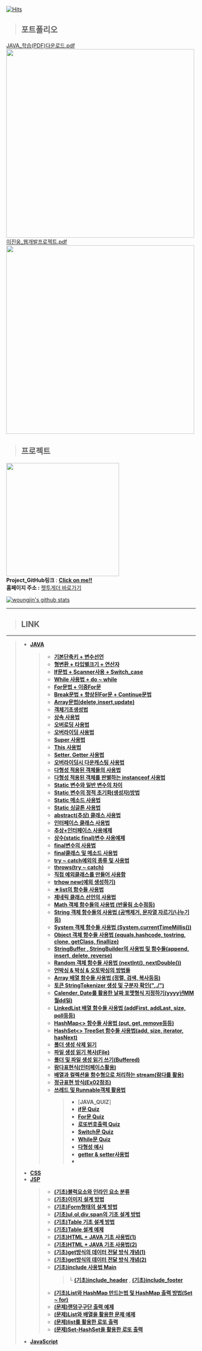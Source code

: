 [![Hits](https://hits.seeyoufarm.com/api/count/incr/badge.svg?url=https%3A%2F%2Fgithub.com%2Fwoungjin&count_bg=%2379C83D&title_bg=%23555555&icon=&icon_color=%23E7E7E7&title=hits&edge_flat=false)](https://hits.seeyoufarm.com)
 

> ## __포트폴리오__
[JAVA_학습(PDF)다운로드.pdf](https://github.com/woungjin/PetTogether/files/7672519/JAVA_PDF.pdf) </br>
<img width="500" src="https://user-images.githubusercontent.com/74219139/145128769-1b7e2baa-9a5e-4fb5-8a57-bbe46da4ab0c.JPG">
</img> </br>
[이진웅_웹개발프로젝트.pdf](https://github.com/woungjin/PetTogether/files/7672577/JINWOUNG_WebProject.pdf) </br>
<img width="500" src="https://user-images.githubusercontent.com/74219139/145130721-eb54dff8-4d07-460a-9822-6aec16bddeff.JPG">



> ## __프로젝트__
[<img width="300" src="https://user-images.githubusercontent.com/74219139/112298267-29fae600-8cda-11eb-80d8-70eb62a381ba.png">](https://github.com/woungjin/PetTogether.git) </img> <br/>
__Project_GitHub링크__ : [**Click on me!!**](https://github.com/woungjin/PetTogether.git) </br>
__홈페이지 주소 :__ [펫투게더 바로가기](http://pettogether.pw/)
 
[![woungjin's github stats](https://github-readme-stats.vercel.app/api?username=woungjin)](https://github.com/anuraghazra/github-readme-stats)
- - - - - -

> ## __LINK__
- - - - - -
> + [__JAVA__](https://github.com/woungjin/JAVABasic.git)
>    > + [__기본단축키 + 변수선언__](https://github.com/woungjin/JAVABasic/tree/master/src/day01)
>    > + [__형변환 + 타입별크기 + 연산자__](https://github.com/woungjin/JAVABasic/tree/master/src/day02)
>    > + [__If문법 + Scanner사용 + Switch_case__](https://github.com/woungjin/JAVABasic/tree/master/src/day03)
>    > + [__While 사용법 + do ~ while__](https://github.com/woungjin/JAVABasic/tree/master/src/day03/While_)
>    > + [__For문법 + 이중For문__](https://github.com/woungjin/JAVABasic/tree/master/src/day04/for_)
>    > + [**Break문법 + 향상된For문 + Continue문법**](https://github.com/woungjin/JAVABasic/tree/master/src/day05)
>    > + [__Array문법(delete,insert,update)__](https://github.com/woungjin/JAVABasic/tree/master/src/day06/array)
>    > + [__객체기초생성법__](https://github.com/woungjin/JAVABasic/tree/master/src/day08_Class)
>    > + [__상속 사용법__](https://github.com/woungjin/JAVABasic/tree/master/src/day09_extends/inherit/bad)
>    > + [__오버로딩 사용법__](https://github.com/woungjin/JAVABasic/tree/master/src/day09_extends/overloading/basic)
>    > + [__오버라이딩 사용법__](https://github.com/woungjin/JAVABasic/tree/master/src/day09_extends/overriding)
>    > + [__Super 사용법__](https://github.com/woungjin/JAVABasic/tree/master/src/day09_extends/super_)
>    > + [__This 사용법__](https://github.com/woungjin/JAVABasic/tree/master/src/day09_extends/this_/baisc)
>    > + [__Setter, Getter 사용법__](https://github.com/woungjin/JAVABasic/tree/master/src/day10_public/encap/good)
>    > + [__오버라이딩시 다운캐스팅 사용법__](https://github.com/woungjin/JAVABasic/blob/master/src/day10_public/poly/MainClass.java)
>    > + [__다형성 적용된 객체들의 사용법__](https://github.com/woungjin/JAVABasic/blob/master/src/day10_public/poly2/Main.java)
>    > + [__다형성 적용된 객체를 판별하는 instanceof 사용법__](https://github.com/woungjin/JAVABasic/blob/master/src/day10_public/poly_instanceof/Main.java)
>    > + [__Static 변수와 일반 변수의 차이__](https://github.com/woungjin/JAVABasic/tree/master/src/day11_static/static_/basic)
>    > + [__Static 변수의 정적 초기화(생성자)방법__](https://github.com/woungjin/JAVABasic/tree/master/src/day11_static/static_/init)
>    > + [__Static 메소드 사용법__](https://github.com/woungjin/JAVABasic/tree/master/src/day11_static/static_/method)
>    > + [__Static 싱글톤 사용법__](https://github.com/woungjin/JAVABasic/tree/master/src/day11_static/static_/singleton)
>    > + [__abstract(추상) 클래스 사용법__](https://github.com/woungjin/JAVABasic/tree/master/src/day12_abs_inter/good)
>    > + [__인터페이스 클래스 사용법__](https://github.com/woungjin/JAVABasic/tree/master/src/day12_abs_inter/inter_basic)
>    > + [__추상+인터페이스 사용예제__](https://github.com/woungjin/JAVABasic/tree/master/src/day12_abs_inter/inter_basic2)
>    > + [__상수(static final)변수 사용예제__](https://github.com/woungjin/JAVABasic/tree/master/src/day12_final_/constant)
>    > + [__final변수의 사용법__](https://github.com/woungjin/JAVABasic/tree/master/src/day12_final_/field)
>    > + [__final클래스 및 메소드 사용법__](https://github.com/woungjin/JAVABasic/tree/master/src/day12_final_/method)
>    > + [__try ~ catch예외의 종류 및 사용법__](https://github.com/woungjin/JAVABasic/tree/master/src/day13_exception/throws_)
>    > + [__throws(try ~ catch)__](https://github.com/woungjin/JAVABasic/tree/master/src/day13_exception/throws_)
>    > + [__직접 예외클래스를 만들어 사용함__](https://github.com/woungjin/JAVABasic/tree/master/src/day13_exception/myexception)
>    > + [__trhow new(예외 생성하기)__](https://github.com/woungjin/JAVABasic/tree/master/src/day13_exception2/throws_)
>    > + [__★list의 함수들 사용법__](https://github.com/woungjin/JAVABasic/tree/master/src/day14/collection/list)
>    > + [__제네릭 클래스 선언의 사용법__](https://github.com/woungjin/JAVABasic/tree/master/src/day14/generic/good2)
>    > + [__Math 객체 함수들의 사용법 (반올림 소수점등)__](https://github.com/woungjin/JAVABasic/tree/master/src/day14_api/lang/math)
>    > + [__String 객체 함수들의 사용법 (공백제거, 문자열 자르기/나누기등)__](https://github.com/woungjin/JAVABasic/tree/master/src/day14_api/lang/string)
>    > + [__System 객체 함수들 사용법 (System.currentTimeMillis())__](https://github.com/woungjin/JAVABasic/tree/master/src/day14_api/lang/system)
>    > + [__Object 객체 함수들 사용법 (equals,hashcode, tostring, clone, getClass, finallize)__](https://github.com/woungjin/JAVABasic/tree/master/src/day14_api/lang/object)
>    > + [__StringBuffer , StringBuilder의 사용법 및 함수들(append, insert, delete, reverse)__](https://github.com/woungjin/JAVABasic/tree/master/src/day14_api/lang/stringbuilder)
>    > + [__Random 객체 함수들 사용법 (nextInt(), nextDouble())__](https://github.com/woungjin/JAVABasic/tree/master/src/day14_api/random)
>    > + [__언박싱 & 박싱 & 오토박싱의 방법들__](https://github.com/woungjin/JAVABasic/tree/master/src/day14_api/wrapper)
>    > + [__Array 배열 함수들 사용법 (정렬, 검색, 복사등등)__](https://github.com/woungjin/JAVABasic/tree/master/src/day14_api/util/array)
>    > + [__토큰 StringTokenizer 생성 및 구분자 확인(",./")__](https://github.com/woungjin/JAVABasic/tree/master/src/day14_api/util/token)
>    > + [__Calender, Date를 활용한 날짜 포맷형식 지정하기(yyyy년MM월dd일)__](https://github.com/woungjin/JAVABasic/tree/master/src/day14_api/util/date)
>    > + [__LinkedList 배열 함수들 사용법 (addFirst, addLast, size, poll등등)__](https://github.com/woungjin/JAVABasic/tree/master/src/day14_collection/list)
>    > + [__HashMap<> 함수들 사용법 (put, get, remove등등)__](https://github.com/woungjin/JAVABasic/tree/master/src/day14_collection/map)
>    > + [__HashSet<> TreeSet 함수들 사용법(add, size, iterator, hasNext)__](https://github.com/woungjin/JAVABasic/tree/master/src/day14_collection/set)
>    > + [__폴더 생성 삭제 읽기__](https://github.com/woungjin/JAVABasic/tree/master/src/day15_api/io/reader_writer)
>    > + [__파일 생성 읽기 복사(File)__](https://github.com/woungjin/JAVABasic/tree/master/src/day15_api/io/stream)
>    > + [__폴더 및 파일 생성 읽기 쓰기(Buffered)__](https://github.com/woungjin/JAVABasic/tree/master/src/day16_api/io/buffered)
>    > + [__람다표현식(인터페이스활용)__](https://github.com/woungjin/JAVABasic/tree/master/src/day16_api/ramda/basic01)
>    > + [__배열과 컬렉션을 함수형으로 처리하는 stream(람다를 활용)__](https://github.com/woungjin/JAVABasic/tree/master/src/day16_api/ramda/stream)
>    > + [__정규표현 방식(Ex02참조)__](https://github.com/woungjin/JAVABasic/tree/master/src/day16_regex/pattern)
>    > + [__쓰레드 및 Runnable객체 활용법__](https://github.com/woungjin/JAVABasic/tree/master/src/day17_thread/runable)
>    >    > + [__JAVA_QUIZ__]
>    >    > + [__if문 Quiz__](https://github.com/woungjin/JAVABasic/tree/master/src/Quiz_/if_)
>    >    > + [__For문 Quiz__](https://github.com/woungjin/JAVABasic/tree/master/src/Quiz_/for_)
>    >    > + [__로또번호출력 Quiz__](https://github.com/woungjin/JAVABasic/tree/master/src/Quiz_/method)
>    >    > + [__Switch문 Quiz__](https://github.com/woungjin/JAVABasic/tree/master/src/Quiz_/switch_)
>    >    > + [__While문 Quiz__](https://github.com/woungjin/JAVABasic/tree/master/src/Quiz_/while_)
>    >    > + [__다형성 예시__](https://github.com/woungjin/JAVABasic/tree/master/src/Quiz02/quiz13_poly)
>    >    > + [__getter & setter사용법__](https://github.com/woungjin/JAVABasic/tree/master/src/Quiz02/quiz12_getter_setter)
>    >    > + 
> + [__CSS__](https://github.com/woungjin/VSCODE_CSS)
> + [__JSP__](https://github.com/woungjin/JSPBasic)
>    > + [__(기초)블럭요소와 인라인 요소 분류__](https://github.com/woungjin/JSPBasic/blob/master/WebContent/HTML/block.html)
>    > + [__(기초)이미지 설계 방법__](https://github.com/woungjin/JSPBasic/blob/master/WebContent/HTML/basic_img.html)
>    > + [__(기초)Form형태의 설계 방법__](https://github.com/woungjin/JSPBasic/blob/master/WebContent/HTML/form.html)
>    > + [__(기초)ul,ol,div,span의 기초 설계 방법__](https://github.com/woungjin/JSPBasic/blob/master/WebContent/HTML/list.html) 
>    > + [__(기초)Table 기초 설계 방법__](https://github.com/woungjin/JSPBasic/blob/master/WebContent/HTML/table.html) 
>    > + [__(기초)Table 설계 예제__](https://github.com/woungjin/JSPBasic/blob/master/WebContent/HTML/quiz01.html) 
>    > + [__(기초)HTML + JAVA 기초 사용법(1)__](https://github.com/woungjin/JSPBasic/blob/master/WebContent/JSP/basic.jsp) 
>    > + [__(기초)HTML + JAVA 기초 사용법(2)__](https://github.com/woungjin/JSPBasic/blob/master/WebContent/JSP/jsp02.jsp) 
>    > + [__(기초)get방식의 데이터 전달 방식 개념(1)__](https://github.com/woungjin/JSPBasic/blob/master/WebContent/JSP/req_get_form.jsp) 
>    > + [__(기초)get방식의 데이터 전달 방식 개념(2)__](https://github.com/woungjin/JSPBasic/blob/master/WebContent/JSP/req_get_result.jsp) 
>    > + [__(기초)include 사용법 Main__](https://github.com/woungjin/JSPBasic/blob/master/WebContent/JSP/include._main.jsp)
>    >    > └ [__(기초)include_header__](https://github.com/woungjin/JSPBasic/blob/master/WebContent/JSP/include_header.jsp)
>    >    > , [__(기초)include_footer__](https://github.com/woungjin/JSPBasic/blob/master/WebContent/JSP/include_footer.jsp)
>    > + [__(기초)List와 HashMap 만드는법 및 HashMap 출력 방법(Set ~ for)__](https://github.com/woungjin/JSPBasic/blob/master/WebContent/JSP/list%2Chashmap.jsp)
>    > + [__(문제)랜덤구구단 출력 예제__](https://github.com/woungjin/JSPBasic/blob/master/WebContent/JSP/random_gugudan.jsp)
>    > + [__(문제)List와 배열을 활용한 문제 예제__](https://github.com/woungjin/JSPBasic/blob/master/WebContent/JSP/include_footer.jsp)
>    > + [__(문제)list를 활용한 로또 출력__](https://github.com/woungjin/JSPBasic/blob/master/WebContent/JSP/list_lotto.jsp)
>    > + [__(문제)Set-HashSet을 활용한 로또 출력__](https://github.com/woungjin/JSPBasic/blob/master/WebContent/JSP/set_lotto.jsp)
> + [__JavaScript__](https://github.com/woungjin/Javascript)

 
